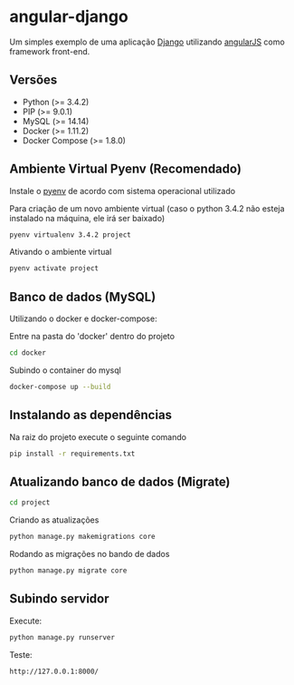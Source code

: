 # angular-django

Um simples exemplo de uma aplicação [Django](https://www.djangoproject.com/) utilizando [angularJS](https://angularjs.org/) como framework front-end.

## Versões

- Python (>= 3.4.2)
- PIP (>= 9.0.1)
- MySQL (>= 14.14)
- Docker (>= 1.11.2)
- Docker Compose (>= 1.8.0)

## Ambiente Virtual Pyenv (Recomendado)

Instale o [pyenv](https://github.com/pyenv/pyenv) de acordo com sistema operacional utilizado

Para criação de um novo ambiente virtual (caso o python 3.4.2 não esteja instalado na máquina, ele irá ser baixado)
```bash
pyenv virtualenv 3.4.2 project
```

Ativando o ambiente virtual
```bash
pyenv activate project
```

## Banco de dados (MySQL)

Utilizando o docker e docker-compose:

Entre na pasta do 'docker' dentro do projeto
```bash
cd docker
```
Subindo o container do mysql
```bash
docker-compose up --build
```

## Instalando as dependências 

Na raiz do projeto execute o seguinte comando 

```bash
pip install -r requirements.txt
```

## Atualizando banco de dados (Migrate)

```bash
cd project
```
Criando as atualizações
```bash
python manage.py makemigrations core
```
Rodando as migrações no bando de dados
```bash
python manage.py migrate core
```

## Subindo servidor

Execute: 

```bash
python manage.py runserver
```

Teste:
```bash
http://127.0.0.1:8000/
```





